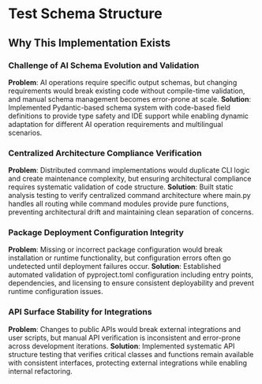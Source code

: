 # Test Schema Structure

## Why This Implementation Exists

### Challenge of AI Schema Evolution and Validation
**Problem**: AI operations require specific output schemas, but changing requirements would break existing code without compile-time validation, and manual schema management becomes error-prone at scale.
**Solution**: Implemented Pydantic-based schema system with code-based field definitions to provide type safety and IDE support while enabling dynamic adaptation for different AI operation requirements and multilingual scenarios.

### Centralized Architecture Compliance Verification
**Problem**: Distributed command implementations would duplicate CLI logic and create maintenance complexity, but ensuring architectural compliance requires systematic validation of code structure.
**Solution**: Built static analysis testing to verify centralized command architecture where main.py handles all routing while command modules provide pure functions, preventing architectural drift and maintaining clean separation of concerns.

### Package Deployment Configuration Integrity
**Problem**: Missing or incorrect package configuration would break installation or runtime functionality, but configuration errors often go undetected until deployment failures occur.
**Solution**: Established automated validation of pyproject.toml configuration including entry points, dependencies, and licensing to ensure consistent deployability and prevent runtime configuration issues.

### API Surface Stability for Integrations
**Problem**: Changes to public APIs would break external integrations and user scripts, but manual API verification is inconsistent and error-prone across development iterations.
**Solution**: Implemented systematic API structure testing that verifies critical classes and functions remain available with consistent interfaces, protecting external integrations while enabling internal refactoring.